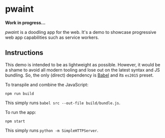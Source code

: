 # pwaint

**Work in progress...**

*pwa*int is a doodling app for the web. It's a demo to showcase progressive web app capabilities such as service workers.

## Instructions

This demo is intended to be as lightweight as possible. However, it would be a shame to avoid
all modern tooling and lose out on the latest syntax and JS bundling. So, the only (direct)
dependency is [Babel](https://babeljs.io/) and its `es2015` preset.

To transpile and combine the JavaScript:

```npm run build```

This simply runs `babel src --out-file build/bundle.js`.

To run the app:

```npm start```

This simply runs `python -m SimpleHTTPServer`.
